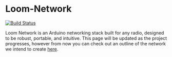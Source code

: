 # Loom-Network

[![Build Status](https://travis-ci.org/OPEnSLab-OSU/Loom-Network.svg?branch=master)](https://travis-ci.org/OPEnSLab-OSU/Loom-Network)

Loom Network is an Arduino networking stack built for any radio, designed to be robust, portable, and intuitive. This page will be updated as the project progresses, however from now you can check out an outline of the network we intend to create [here](./NetworkStandard.md).

